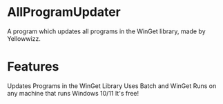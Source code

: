 # AllProgramUpdater
A program which updates all programs in the WinGet library, made by Yellowwizz.

# Features

Updates Programs in the WinGet Library
Uses Batch and WinGet
Runs on any machine that runs Windows 10/11
It's free!
